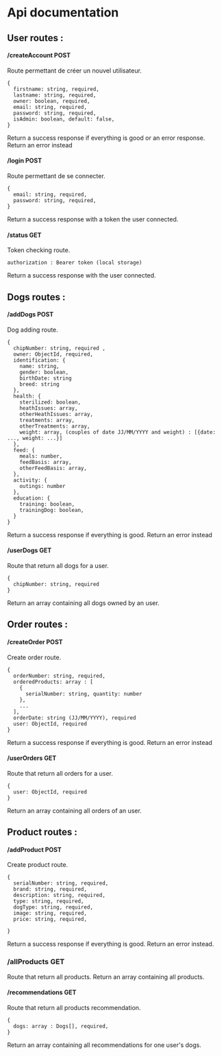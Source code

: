 # Api documentation

## User routes :

#### /createAccount POST

Route permettant de créer un nouvel utilisateur.

```
{
  firstname: string, required,
  lastname: string, required,
  owner: boolean, required,
  email: string, required,
  password: string, required,
  isAdmin: boolean, default: false,
}
```

Return a success response if everything is good or an error response. Return an error instead

#### /login POST

Route permettant de se connecter.

```
{
  email: string, required,
  password: string, required,
}
```

Return a success response with a token the user connected.

#### /status GET

Token checking route.

```
authorization : Bearer token (local storage)
```

Return a success response with the user connected.

## Dogs routes :

#### /addDogs POST

Dog adding route.

```
{
  chipNumber: string, required ,
  owner: ObjectId, required,
  identification: {
    name: string,
    gender: boolean,
    birthDate: string
    breed: string
  },
  health: {
    sterilized: boolean,
    heathIssues: array,
    otherHeathIssues: array,
    treatments: array,
    otherTreatments: array,
    weight: array, (couples of date JJ/MM/YYYY and weight) : [{date: ..., weight: ...}]
  },
  feed: {
    meals: number,
    feedBasis: array,
    otherFeedBasis: array,
  },
  activity: {
    outings: number
  },
  education: {
    training: boolean,
    trainingDog: boolean,
  }
}
```
Return a success response if everything is good. 
Return an error instead

#### /userDogs GET

Route that return all dogs for a user.

```
{
  chipNumber: string, required
}
```

Return an array containing all dogs owned by an user.

## Order routes :

#### /createOrder POST

Create order route.

```
{
  orderNumber: string, required,
  orderedProducts: array : [
    {
      serialNumber: string, quantity: number
    },
    ...
  ],
  orderDate: string (JJ/MM/YYYY), required
  user: ObjectId, required
}
```
Return a success response if everything is good. 
Return an error instead

#### /userOrders GET

Route that return all orders for a user.

```
{
  user: ObjectId, required
}
```
Return an array containing all orders of an user.

## Product routes :

#### /addProduct POST

Create product route.

```
{
  serialNumber: string, required,
  brand: string, required,
  description: string, required,
  type: string, required,
  dogType: string, required,
  image: string, required,
  price: string, required,

}
```
Return a success response if everything is good. 
Return an error instead.

### /allProducts GET

Route that return all products.
Return an array containing all products.

#### /recommendations GET

Route that return all products recommendation.

```
{
  dogs: array : Dogs[], required,
}
```

Return an array containing all recommendations for one user's dogs.